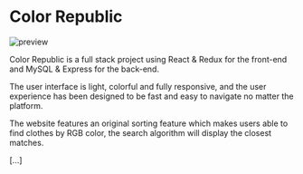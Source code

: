 # Color Republic
![preview](https://i.ibb.co/1LrVzBM/Color-Republic.png)

Color Republic is a full stack project using React & Redux for the front-end and MySQL & Express for the back-end.

The user interface is light, colorful and fully responsive, and the user experience has been designed to be fast and easy to navigate no matter the platform.

The website features an original sorting feature which makes users able to find clothes by RGB color, the search algorithm will display the closest matches.

[...]